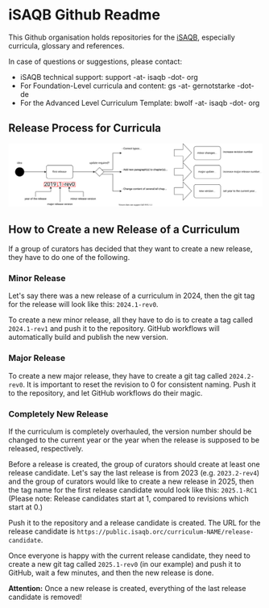 # iSAQB Github Readme

This Github organisation holds repositories for the [iSAQB](https://isaqb.org), especially curricula, glossary and references.

In case of questions or suggestions, please contact:

* iSAQB technical support: support -at- isaqb -dot- org
* For Foundation-Level curricula and content: gs -at- gernotstarke -dot- de
* For the Advanced Level Curriculum Template: bwolf -at- isaqb -dot- org


## Release Process for Curricula

![Release process description for a curriculum, including the reasons for when to change which part of the release version](img/release_process.svg)


## How to Create a new Release of a Curriculum 

If a group of curators has decided that they want to create a new release, they have to do one of the following.

### Minor Release
Let's say there was a new release of a curriculum in 2024, then the git tag for the release will look like this: `2024.1-rev0`. 

To create a new minor release, all they have to do is to create a tag called `2024.1-rev1` and push it to the repository. GitHub workflows will automatically build and publish the new version. 

### Major Release
To create a new major release, they have to create a git tag called `2024.2-rev0`. It is important to reset the revision to 0 for consistent naming. Push it to the repository, and let GitHub workflows do their magic. 

### Completely New Release
If the curriculum is completely overhauled, the version number should be changed to the current year or the year when the release is supposed to be released, respectively. 

Before a release is created, the group of curators should create at least one release candidate. 
Let's say the last release is from 2023 (e.g. `2023.2-rev4`) and the group of curators would like to create a new release in 2025, then the tag name for the first release candidate would look like this: `2025.1-RC1` (Please note: Release candidates start at 1, compared to revisions which start at 0.)

Push it to the repository and a release candidate is created. The URL for the release candidate is 
`https://public.isaqb.orc/curriculum-NAME/release-candidate`. 

Once everyone is happy with the current release candidate, they need to create a new git tag called `2025.1-rev0` (in our example) and push it to GitHub, wait a few minutes, and then the new release is done. 

**Attention:** Once a new release is created, everything of the last release candidate is removed! 

